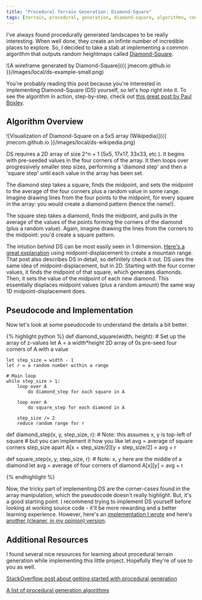 ```yaml
---
title: "Procedural Terrain Generation: Diamond-Square"
tags: [terrain, procedural, generation, diamond-square, algorithms, computer graphics]
---
```


I've always found procedurally generated landscapes to be really interesting. When well done,
they create an infinte number of incredible places to explore. So, I decided to take a stab at
implementing a common algorithm that outputs random heightmaps called [Diamond-Square](https://en.wikipedia.org/wiki/Diamond-square_algorithm).

![A wireframe generated by Diamond-Square]({{ jmecom.github.io }}/images/local/ds-example-small.png)

You're probably reading this post because you're interested in implementing Diamond-Square (DS) yourself,
so let's hop right into it. To see the algorithm in action, step-by-step, check out [this great post by Paul Boxley](http://www.paulboxley.com/blog/2011/03/terrain-generation-mark-one). 

## Algorithm Overview
![Visualization of Diamond-Square on a 5x5 array (Wikipedia)]({{ jmecom.github.io }}/images/local/ds-wikipedia.png)

DS requires a 2D array of size 2^n + 1 (5x5, 17x17, 33x33, etc.). It begins with pre-seeded values in the four corners of the array. It then loops over progressively smaller step sizes, performing a 'diamond step' and then a 'square step' until each value in the array has been set. 

The diamond step takes a square, finds the midpoint, and sets the midpoint to the average of the four corners plus a random value in some range. Imagine drawing lines from the four points to the midpoint, for every square in the array: you would create a diamond pattern (hence the name!).

The square step takes a diamond, finds the midpoint, and pulls in the average of the values of the points forming the corners of the diamond (plus a random value). Again, imagine drawing the lines from the corners to the midpoint: you'd create a square pattern.  

The intution behind DS can be most easily seen in 1 dimension. [Here's a great explanation](http://www.gameprogrammer.com/fractal.html#midpoint) using midpoint-displacement to create a mountain range. That post also describes DS in detail, so definitely check it out. DS uses the same idea of midpoint-displacement, but in 2D. Starting with the four corner values, it finds the midpoint of that square, which generates diamonds. Then, it sets the value of the midpoint of each new diamond. This essentially displaces midpoint values (plus a random amount) the same way 1D midpoint-displacement does. 

## Pseudocode and Implementation
Now let's look at some pseudocode to understand the details a bit better.

{% highlight python %}
def diamond_square(width, height):
	# Set up the array of z-values
	let A = a width*height 2D array of 0s
	pre-seed four corners of A with a value

	let step_size = width - 1
	let r = a random number within a range

	# Main loop
	while step_size > 1:
		loop over A
			do diamond_step for each square in A 

		loop over A
			do square_step for each diamond in A

		step_size /= 2
		reduce random range for r

def diamond_step(x, y, step_size, r):
	# Note: this assumes x, y is top-left of square
	#       but you can implement it how you like
	let avg = average of square corners step_size apart
	A[x + step_size/2][y + step_size/2] = avg + r

def square_step(x, y, step_size, r):
	# Note: x, y here are the middle of a diamond
	let avg = average of four corners of diamond 
	A[x][y] = avg + r

{% endhighlight %}

Now, the tricky part of implementing DS are the corner-cases found in the array manipulation, which
the pseudocode doesn't really highlight. But, it's a good starting point. I recommend trying to implement DS yourself before looking at working source code - it'll be more rewarding and a better learning experience. However, here's an [implementation I wrote](https://github.com/jmecom/procedural-landscapes) and here's [another (cleaner, in my opinion) version](http://www.bluh.org/code-the-diamond-square-algorithm/).

## Additional Resources
I found several nice resources for learning about procedural terrain generation while implementing this little project. Hopefully they're of use to you as well.

[StackOverflow post about getting started with procedural generation](http://stackoverflow.com/questions/155069/how-does-one-get-started-with-procedural-generation)

[A list of procedural generation algorithms](http://pcg.wikidot.com/category-pcg-algorithms)
